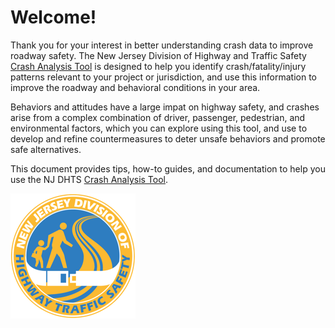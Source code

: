 # Welcome!

Thank you for your interest in better understanding crash data to improve roadway safety. The New Jersey Division of Highway and Traffic Safety [Crash Analysis Tool](http://njdhts.numetric.com) is designed to help you identify crash/fatality/injury patterns relevant to your project or jurisdiction, and use this information to improve the roadway and behavioral conditions in your area.

Behaviors and attitudes have a large impat on highway safety, and crashes arise from a complex combination of driver, passenger, pedestrian, and environmental factors, which you can explore using this tool, and use to develop and refine countermeasures to deter unsafe behaviors and promote safe alternatives.

This document provides tips, how-to guides, and documentation to help you use the NJ DHTS [Crash Analysis Tool](http://njdhts.numetric.com).

![](/assets/NJDHTS_200px.png)

